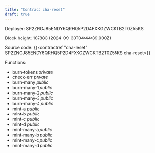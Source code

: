 ```yaml
---
title: "Contract cha-reset"
draft: true
---
```

Deployer: SP2ZNGJ85ENDY6QRHQ5P2D4FXKGZWCKTB2T0Z55KS


 



Block height: 167883 (2024-09-30T04:44:39.000Z)

Source code: {{<contractref "cha-reset" SP2ZNGJ85ENDY6QRHQ5P2D4FXKGZWCKTB2T0Z55KS cha-reset>}}

Functions:

* burn-tokens _private_
* check-err _private_
* burn-many _public_
* burn-many-1 _public_
* burn-many-2 _public_
* burn-many-3 _public_
* burn-many-4 _public_
* mint-a _public_
* mint-b _public_
* mint-c _public_
* mint-d _public_
* mint-many-a _public_
* mint-many-b _public_
* mint-many-c _public_
* mint-many-d _public_
